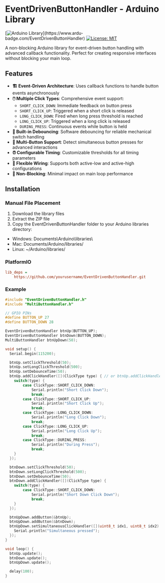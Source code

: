 # EventDrivenButtonHandler - Arduino Library

[![Arduino Library](https://www.ardu-badge.com/badge/EventDrivenButtonHandler.svg?)](https://www.ardu-badge.com/EventDrivenButtonHandler)
[![License: MIT](https://img.shields.io/badge/License-MIT-yellow.svg)](https://opensource.org/licenses/MIT)

A non-blocking Arduino library for event-driven button handling with advanced callback functionality. Perfect for creating responsive interfaces without blocking your main loop.

## Features

- **🏗️ Event-Driven Architecture**: Uses callback functions to handle button events asynchronously
- **🖱️ Multiple Click Types**: Comprehensive event support:
  - `SHORT_CLICK_DOWN`: Immediate feedback on button press
  - `SHORT_CLICK_UP`: Triggered when a short click is released
  - `LONG_CLICK_DOWN`: Fired when long press threshold is reached
  - `LONG_CLICK_UP`: Triggered when a long click is released
  - `DURING_PRESS`: Continuous events while button is held
- **🔧 Built-in Debouncing**: Software debouncing for reliable mechanical switch handling
- **🤝 Multi-Button Support**: Detect simultaneous button presses for advanced interactions
- **⏰ Configurable Timing**: Customizable thresholds for all timing parameters
- **🔌 Flexible Wiring**: Supports both active-low and active-high configurations
- **🚀 Non-Blocking**: Minimal impact on main loop performance

## Installation

### Manual File Placement
1. Download the library files
2. Extract the ZIP file
3. Copy the EventDrivenButtonHandler folder to your Arduino libraries directory:
* Windows: Documents\Arduino\libraries\
* Mac: Documents/Arduino/libraries/
* Linux: ~/Arduino/libraries/
    
### PlatformIO
```ini
lib_deps =
    https://github.com/yourusername/EventDrivenButtonHandler.git
```

### Example
```c++
#include "EventDrivenButtonHandler.h"
#include "MultiButtonHandler.h"

// GPIO PINs
#define BUTTON_UP 27
#define BUTTON_DOWN 28

EventDrivenButtonHandler btnUp(BUTTON_UP);
EventDrivenButtonHandler btnDown(BUTTON_DOWN);
MultiButtonHandler btnUpDown(50);

void setup() {
  Serial.begin(115200);

  btnUp.setClickThreshold(50);
  btnUp.setLongClickThreshold(500);
  btnUp.setDebounceTime(50);
  btnUp.addClickHandler([](ClickType type) { // or btnUp.addClickHandler([this](ClickType type)... when inside a class
    switch(type) {
        case ClickType::SHORT_CLICK_DOWN:
            Serial.println("Short Click Down");
            break;
        case ClickType::SHORT_CLICK_UP:
            Serial.println("Short Click Up");
            break;
        case ClickType::LONG_CLICK_DOWN:
            Serial.println("Long Click Down");
            break;
        case ClickType::LONG_CLICK_UP:
            Serial.println("Long Click Up");
            break;
        case ClickType::DURING_PRESS:
            Serial.println("During Press");
            break;
    }
  });

  btnDown.setClickThreshold(50);
  btnDown.setLongClickThreshold(500);
  btnDown.setDebounceTime(50);
  btnDown.addClickHandler([](ClickType type) {
    switch(type) {
        case ClickType::SHORT_CLICK_DOWN:
            Serial.println("Short Down Click Down");
            break;
    }
  });

  btnUpDown.addButton(&btnUp);
  btnUpDown.addButton(&btnDown);
  btnUpDown.setSimultaneousClickHandler([](uint8_t idx1, uint8_t idx2) {
    Serial.println("Simultaneous pressed");
  });
}

void loop() {  
  btnUp.update();
  btnDown.update();
  btnUpDown.update();

  delay(100);
}
```
